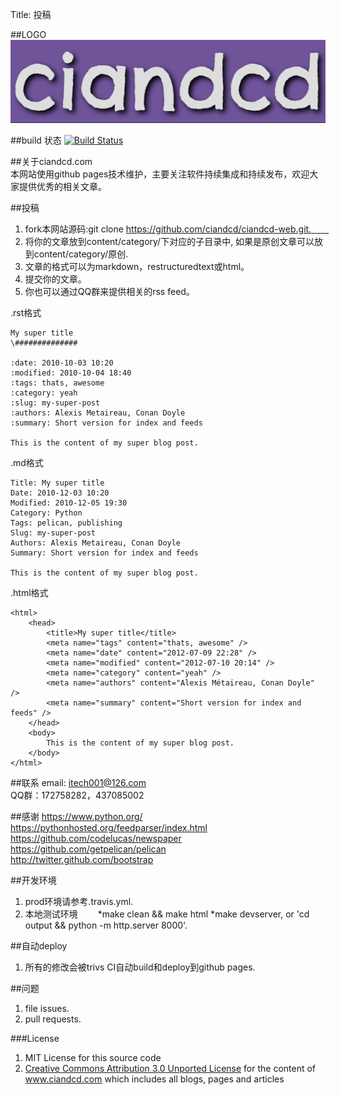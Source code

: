 Title: 投稿

##LOGO
![logo](ciandcd.png)  

##build 状态
[![Build Status](https://travis-ci.org/ciandcd/ciandcd-web.svg?branch=master)](https://travis-ci.org/ciandcd/ciandcd-web/)  

##关于ciandcd.com  
本网站使用github pages技术维护，主要关注软件持续集成和持续发布，欢迎大家提供优秀的相关文章。  

##投稿
1. fork本网站源码:git clone https://github.com/ciandcd/ciandcd-web.git.　　
2. 将你的文章放到content/category/下对应的子目录中, 如果是原创文章可以放到content/category/原创.　　
3. 文章的格式可以为markdown，restructuredtext或html。  
4. 提交你的文章。  
5. 你也可以通过QQ群来提供相关的rss feed。  
 
.rst格式  
```
My super title
\##############

:date: 2010-10-03 10:20
:modified: 2010-10-04 18:40
:tags: thats, awesome
:category: yeah
:slug: my-super-post
:authors: Alexis Metaireau, Conan Doyle
:summary: Short version for index and feeds

This is the content of my super blog post.
```
.md格式  
```
Title: My super title
Date: 2010-12-03 10:20
Modified: 2010-12-05 19:30
Category: Python
Tags: pelican, publishing
Slug: my-super-post
Authors: Alexis Metaireau, Conan Doyle
Summary: Short version for index and feeds

This is the content of my super blog post.
```
.html格式  
```
<html>
    <head>
        <title>My super title</title>
        <meta name="tags" content="thats, awesome" />
        <meta name="date" content="2012-07-09 22:28" />
        <meta name="modified" content="2012-07-10 20:14" />
        <meta name="category" content="yeah" />
        <meta name="authors" content="Alexis Métaireau, Conan Doyle" />
        <meta name="summary" content="Short version for index and feeds" />
    </head>
    <body>
        This is the content of my super blog post.
    </body>
</html>
```

##联系
email: itech001@126.com  
QQ群：172758282，437085002  　　

##感谢
https://www.python.org/  
https://pythonhosted.org/feedparser/index.html  
https://github.com/codelucas/newspaper  
https://github.com/getpelican/pelican  
http://twitter.github.com/bootstrap  

##开发环境
1. prod环境请参考.travis.yml.  
2. 本地测试环境　　
*make clean && make html
*make devserver, or 'cd output && python -m http.server 8000'.

##自动deploy
1. 所有的修改会被trivs CI自动build和deploy到github pages.  

##问题
1. file issues.  
1. pull requests.  

###License
1. MIT License for this source code  
1. [Creative Commons Attribution 3.0 Unported License](http://creativecommons.org/licenses/by/3.0/) for the content of www.ciandcd.com which includes all blogs, pages and articles   
